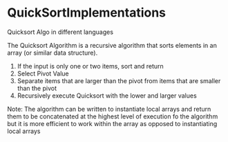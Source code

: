 # QuickSortImplementations
Quicksort Algo in different languages

The Quicksort Algorithm is a recursive algorithm that sorts elements in an array (or similar data structure).

1. If the input is only one or two items, sort and return
2. Select Pivot Value
3. Separate items that are larger than the pivot from items that are smaller than the pivot
4. Recursively execute Quicksort with the lower and larger values

Note: The algorithm can be written to instantiate local arrays and return them to be concatenated at the highest level of execution fo the algorithm but it is more efficient to work within the array as opposed to instantiating local arrays
